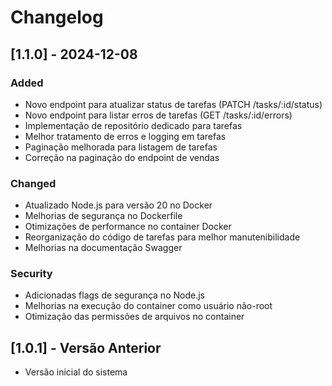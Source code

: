 # Changelog

## [1.1.0] - 2024-12-08

### Added
- Novo endpoint para atualizar status de tarefas (PATCH /tasks/:id/status)
- Novo endpoint para listar erros de tarefas (GET /tasks/:id/errors)
- Implementação de repositório dedicado para tarefas
- Melhor tratamento de erros e logging em tarefas
- Paginação melhorada para listagem de tarefas
- Correção na paginação do endpoint de vendas

### Changed
- Atualizado Node.js para versão 20 no Docker
- Melhorias de segurança no Dockerfile
- Otimizações de performance no container Docker
- Reorganização do código de tarefas para melhor manutenibilidade
- Melhorias na documentação Swagger

### Security
- Adicionadas flags de segurança no Node.js
- Melhorias na execução do container como usuário não-root
- Otimização das permissões de arquivos no container

## [1.0.1] - Versão Anterior

- Versão inicial do sistema
